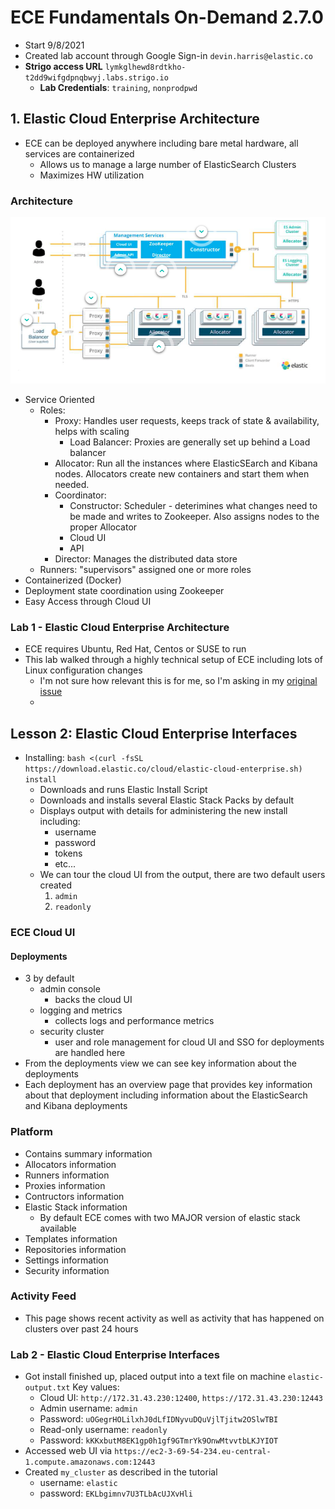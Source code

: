 # ECE Fundamentals On-Demand 2.7.0
- Start 9/8/2021
- Created lab account through Google Sign-in `devin.harris@elastic.co`
- **Strigo access URL** `lymkglhewd8rdtkho-t2dd9wifgdpnqbwyj.labs.strigo.io`
  - **Lab Credentials**: `training`, `nonprodpwd` 
## 1. Elastic Cloud Enterprise Architecture
- ECE can be deployed anywhere including bare metal hardware, all services are containerized
  - Allows us to manage a large number of ElasticSearch Clusters
  - Maximizes HW utilization
### Architecture
![Architecture](ece-architecture.png)
- Service Oriented
  - Roles: 
    - Proxy: Handles user requests, keeps track of state & availability, helps with scaling
      - Load Balancer: Proxies are generally set up behind a Load balancer
    - Allocator: Run all the instances where ElasticSEarch and Kibana nodes. Allocators create new containers and start them when needed.
    - Coordinator: 
      - Constructor: Scheduler - deterimines what changes need to be made and writes to Zookeeper. Also assigns nodes to the proper Allocator
      - Cloud UI
      - API
    - Director: Manages the distributed data store
  - Runners: "supervisors" assigned one or more roles
- Containerized (Docker)
- Deployment state coordination using Zookeeper
- Easy Access through Cloud UI
### Lab 1 - Elastic Cloud Enterprise Architecture
- ECE requires Ubuntu, Red Hat, Centos or SUSE to run
- This lab walked through a highly technical setup of ECE including lots of Linux configuration changes
  - I'm not sure how relevant this is for me, so I'm asking in my [original issue](https://github.com/elastic/infosec/issues/7433#issuecomment-915308822)
  -
## Lesson 2: Elastic Cloud Enterprise Interfaces
- Installing: `bash <(curl -fsSL https://download.elastic.co/cloud/elastic-cloud-enterprise.sh) install`
  - Downloads and runs Elastic Install Script
  - Downloads and installs several Elastic Stack Packs by default
  - Displays output with details for administering the new install including:
    - username
    - password
    - tokens
    - etc...
  - We can tour the cloud UI from the output, there are two default users created
    1. `admin`
    2. `readonly`
### ECE Cloud UI
#### Deployments
- 3 by default
  - admin console
    - backs the cloud UI 
  - logging and metrics
    - collects logs and performance metrics 
  - security cluster 
    - user and role management for cloud UI and SSO for deployments are handled here
- From the deployments view we can see key information about the deployments
- Each deployment has an overview page that provides key information about that deployment including information about the ElasticSearch and Kibana deployments
### Platform
- Contains summary information
- Allocators information
- Runners information
- Proxies information
- Contructors information
- Elastic Stack information
  - By default ECE comes with two MAJOR version of elastic stack available 
- Templates information 
- Repositories information
- Settings information
- Security information
### Activity Feed
- This page shows recent activity as well as activity that has happened on clusters over past 24 hours
### Lab 2 - Elastic Cloud Enterprise Interfaces
- Got install finished up, placed output into a text file on machine `elastic-output.txt` Key values:
  - Cloud UI: `http://172.31.43.230:12400`, `https://172.31.43.230:12443`
  - Admin username: `admin`
  - Password: `uOGegrHOLilxhJ0dLfIDNyvuDQuVjlTjitw2OSlwTBI`
  - Read-only username: `readonly`
  - Password: `kKKxbutM8EK1gp0h1gf9GTmrYk9OnwMtvvtbLKJYIOT`
- Accessed web UI via `https://ec2-3-69-54-234.eu-central-1.compute.amazonaws.com:12443`
- Created `my_cluster` as described in the tutorial
  - username: `elastic`
  - password: `EKLbgimnv7U3TLbAcUJXvHli` 
